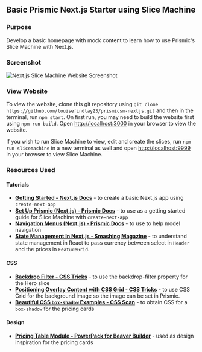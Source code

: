 ## Basic Prismic Next.js Starter using Slice Machine

### Purpose

Develop a basic homepage with mock content to learn how to use Prismic's Slice Machine with Next.js.

### Screenshot

![Next.js Slice Machine Website Screenshot](https://user-images.githubusercontent.com/26024131/219398683-8cfac003-9cf3-4749-9f75-d24e63a28a11.png)

### View Website

To view the website, clone this git repository using `git clone https://github.com/louisefindlay23/prismicsm-nextjs.git` and then in the terminal, run `npm start`. On first run, you may need to build the website first using `npm run build`. Open [http://localhost:3000](http://localhost:3000) in your browser to view the website.

If you wish to run Slice Machine to view, edit and create the slices, run `npm run slicemachine` in a new terminal as well and open [http://localhost:9999](http://localhost:9999) in your browser to view Slice Machine.

### Resources Used

#### Tutorials

- **[Getting Started - Next.js Docs](https://nextjs.org/docs/getting-started)** - to create a basic Next.js app using `create-next-app`
- **[Set Up Prismic (Next.js) - Prismic Docs](https://prismic.io/docs/setup-nextjs)** - to use as a getting started guide for Slice Machine with `create-next-app`
- **[Navigation Menus (Next.js) - Prismic Docs](https://prismic.io/docs/navigation-menus-nextjs)** - to use to help model navigation
- **[State Management In Next.js - Smashing Magazine](https://www.smashingmagazine.com/2021/08/state-management-nextjs)** - to understand state management in React to pass currency between select in `Header` and the prices in `FeatureGrid`.

#### CSS

- **[Backdrop Filter - CSS Tricks](https://css-tricks.com/the-backdrop-filter-css-property)** - to use the backdrop-filter property for the Hero slice
- **[Positioning Overlay Content with CSS Grid - CSS Tricks](https://css-tricks.com/positioning-overlay-content-with-css-grid)** - to use CSS Grid for the background image so the image can be set in Prismic.
- **[Beautiful CSS `box-shadow` Examples - CSS Scan](https://getcssscan.com/css-box-shadow-examples)** - to obtain CSS for a `box-shadow` for the pricing cards

#### Design

- **[Pricing Table Module - PowerPack for Beaver Builder](https://wpbeaveraddons.com/demo/pricing-table-module)** - used as design inspiration for the pricing cards
